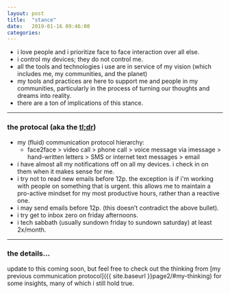```yaml
---
layout: post
title:  "stance"
date:   2019-01-16 09:46:00
categories: 
---
```



* i love people and i prioritize face to face interaction over all else. 
* i control my devices; they do not control me. 
* all the tools and technologies i use are in service of my vision (which includes me, my communities, and the planet)
* my tools and practices are here to support me and people in my communities, particularly in the process of turning our thoughts and dreams into reality. 
* there are a ton of implications of this stance.


---
### the protocal (aka the [tl;dr](https://www.urbandictionary.com/define.php?term=tl%3Bdr))

* my (fluid) communication protocol hierarchy: 
    * face2face > video  call > phone call > voice message via imessage > hand-written letters > SMS or internet text messages > email
* i have almost all my notifications off on all my devices. i check in on them when it makes sense for me. 
* i try not to read new emails before 12p. the exception is if i'm working with people on something that is urgent. this allows me to maintain a pro-active mindset for my most productive hours, rather than a reactive one. 
* i may send emails before 12p. (this doesn’t contradict the above bullet).
* i try get to inbox zero on friday afternoons. 
* i tech sabbath (usually sundown friday to sundown saturday) at least 2x/month. 

---

### the details...  

update to this coming soon, but feel free to check out the thinking from [my previous communication protocol]({{ site.baseurl }}page2/#my-thinking) for some insights, many of which i still hold true. 